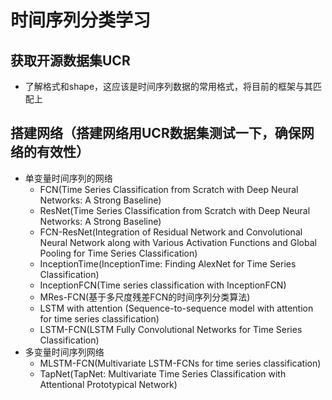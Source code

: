 # 时间序列分类学习
## 获取开源数据集UCR
- 了解格式和shape，这应该是时间序列数据的常用格式，将目前的框架与其匹配上

## 搭建网络（搭建网络用UCR数据集测试一下，确保网络的有效性）
- 单变量时间序列的网络
  - FCN(Time Series Classification from Scratch with Deep Neural Networks: A Strong Baseline)
  - ResNet(Time Series Classification from Scratch with Deep Neural Networks: A Strong Baseline)
  - FCN-ResNet(Integration of Residual Network and Convolutional Neural Network along with Various Activation Functions and Global Pooling for Time Series Classification)
  - InceptionTime(InceptionTime: Finding AlexNet for Time Series Classification)
  - InceptionFCN(Time series classification with InceptionFCN)
  - MRes-FCN(基于多尺度残差FCN的时间序列分类算法)
  - LSTM with attention (Sequence-to-sequence model with attention for time series classification)
  - LSTM-FCN(LSTM Fully Convolutional Networks for Time Series Classification)
- 多变量时间序列网络
  - MLSTM-FCN(Multivariate LSTM-FCNs for time series classification)
  - TapNet(TapNet: Multivariate Time Series Classification with Attentional Prototypical Network)
